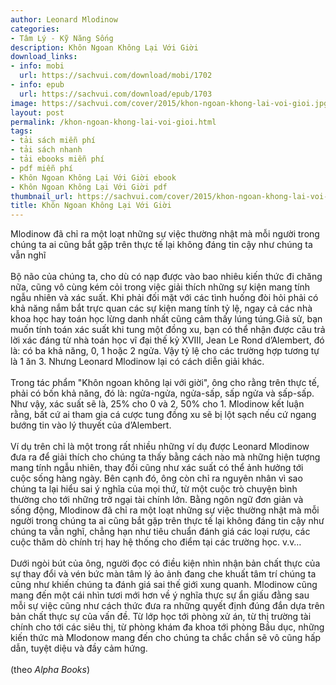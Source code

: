 ```yaml
---
author: Leonard Mlodinow
categories:
- Tâm Lý - Kỹ Năng Sống
description: Khôn Ngoan Không Lại Với Giời
download_links:
- info: mobi
  url: https://sachvui.com/download/mobi/1702
- info: epub
  url: https://sachvui.com/download/epub/1703
image: https://sachvui.com/cover/2015/khon-ngoan-khong-lai-voi-gioi.jpg
layout: post
permalink: /khon-ngoan-khong-lai-voi-gioi.html
tags:
- tải sách miễn phí
- tải sách nhanh
- tải ebooks miễn phí
- pdf miễn phí
- Khôn Ngoan Không Lại Với Giời ebook
- Khôn Ngoan Không Lại Với Giời pdf
thumbnail_url: https://sachvui.com/cover/2015/khon-ngoan-khong-lai-voi-gioi.jpg
title: Khôn Ngoan Không Lại Với Giời
---
```


 <div class="item-desc text-justify"> <p>Mlodinow đã chỉ ra một loạt những sự việc thường nhật mà mỗi người trong chúng ta ai cũng bắt gặp trên thực tế lại không đáng tin cậy như chúng ta vẫn nghĩ<br><br>Bộ não của chúng ta, cho dù có nạp được vào bao nhiêu kiến thức đi chăng nữa, cũng vô cùng kém cỏi trong việc giải thích những sự kiện mang tính ngẫu nhiên và xác suất. Khi phải đối mặt với các tình huống đòi hỏi phải có khả năng nắm bắt trực quan các sự kiện mang tính tỷ lệ, ngay cả các nhà khoa học hay toán học lừng danh nhất cũng cảm thấy lúng túng<em>.</em>Giả sử, bạn muốn tính toán xác suất khi tung một đồng xu, bạn có thể nhận được câu trả lời xác đáng từ nhà toán học vĩ đại thế kỷ XVIII, Jean Le Rond d’Alembert, đó là: có ba khả năng, 0, 1 hoặc 2 ngửa. Vậy tỷ lệ cho các trường hợp tương tự là 1 ăn 3. Nhưng Leonard Mlodinow lại có cách diễn giải khác.<br><br>Trong tác phẩm "Khôn ngoan không lại với giời", ông cho rằng trên thực tế, phải có bốn khả năng, đó là: ngửa-ngửa, ngửa-sấp, sấp ngửa và sấp-sấp. Như vậy, xác suất sẽ là, 25% cho 0 và 2, 50% cho 1. Mlodinow kết luận rằng, bất cứ ai tham gia cá cược tung đồng xu sẽ bị lột sạch nếu cứ ngang bướng tin vào lý thuyết của d’Alembert.<br><br>Ví dụ trên chỉ là một trong rất nhiều những ví dụ được Leonard Mlodinow đưa ra để giải thích cho chúng ta thấy bằng cách nào mà những hiện tượng mang tính ngẫu nhiên, thay đổi cũng như xác suất có thể ảnh hưởng tới cuộc sống hàng ngày. Bên cạnh đó, ông còn chỉ ra nguyên nhân vì sao chúng ta lại hiểu sai ý nghĩa của mọi thứ, từ một cuộc trò chuyện bình thường cho tới những trở ngại tài chính lớn. Bằng ngôn ngữ đơn giản và sống động, Mlodinow đã chỉ ra một loạt những sự việc thường nhật mà mỗi người trong chúng ta ai cũng bắt gặp trên thực tế lại không đáng tin cậy như chúng ta vẫn nghĩ, chẳng hạn như tiêu chuẩn đánh giá các loại rượu, các cuộc thăm dò chính trị hay hệ thống cho điểm tại các trường học. v.v…<br><br>Dưới ngòi bút của ông, người đọc có điều kiện nhìn nhận bản chất thực của sự thay đổi và vén bức màn tâm lý ảo ảnh đang che khuất tâm trí chúng ta cũng như khiến chúng ta đánh giá sai thế giới xung quanh. Mlodinow cũng mang đến một cái nhìn tươi mới hơn về ý nghĩa thực sự ẩn giấu đằng sau mỗi sự việc cũng như cách thức đưa ra những quyết định đúng đắn dựa trên bản chất thực sự của vấn đề. Từ lớp học tới phòng xử án, từ thị trường tài chính cho tới các siêu thị, từ phòng khám đa khoa tới phòng Bầu dục, những kiến thức mà Mlodonow mang đến cho chúng ta chắc chắn sẽ vô cũng hấp dẫn, tuyệt diệu và đầy cảm hứng.<br><br>(theo <em>Alpha Books</em>)</p> </div>